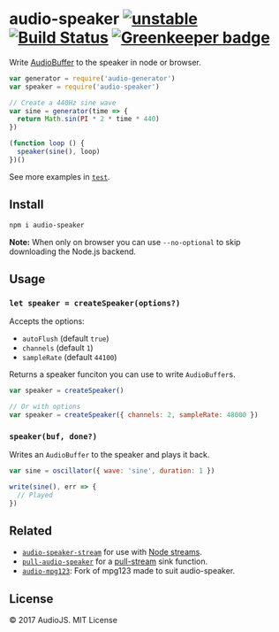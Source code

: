 # audio-speaker [![unstable](https://img.shields.io/badge/stability-unstable-green.svg)](http://github.com/badges/stability-badges) [![Build Status](https://img.shields.io/travis/audiojs/audio-speaker.svg)](https://travis-ci.org/audiojs/audio-speaker) [![Greenkeeper badge](https://badges.greenkeeper.io/audiojs/audio-speaker.svg)](https://greenkeeper.io/)

Write [AudioBuffer](https://github.com/audiojs/audio-buffer) to the speaker in node or browser.

```js
var generator = require('audio-generator')
var speaker = require('audio-speaker')

// Create a 440Hz sine wave
var sine = generator(time => {
  return Math.sin(PI * 2 * time * 440)
})

(function loop () {
  speaker(sine(), loop)
})()
```

See more examples in [`test`](test.js).


## Install

```sh
npm i audio-speaker
```

**Note:** When only on browser you can use `--no-optional` to skip downloading the Node.js backend.

## Usage

### `let speaker = createSpeaker(options?)`

Accepts the options:

 - `autoFlush` (default `true`)
 - `channels` (default `1`)
 - `sampleRate` (default `44100`)

Returns a speaker funciton you can use to write `AudioBuffer`s.

```js
var speaker = createSpeaker()

// Or with options
var speaker = createSpeaker({ channels: 2, sampleRate: 48000 })
```

### `speaker(buf, done?)`

Writes an `AudioBuffer` to the speaker and plays it back.

```js
var sine = oscillator({ wave: 'sine', duration: 1 })

write(sine(), err => {
  // Played
})
```

## Related

 - [`audio-speaker-stream`](https://github.com/audiojs/audio-speaker-stream) for use with [Node streams](https://nodejs.org/api/stream.html).
 - [`pull-audio-speaker`](https://github.com/audiojs/pull-audio-speaker) for a [pull-stream](https://github.com/pull-stream/pull-stream) sink function.
 - [`audio-mpg123`](https://github.com/audiojs/audio-mpg123): Fork of mpg123 made to suit audio-speaker.

## License

© 2017 AudioJS. MIT License
